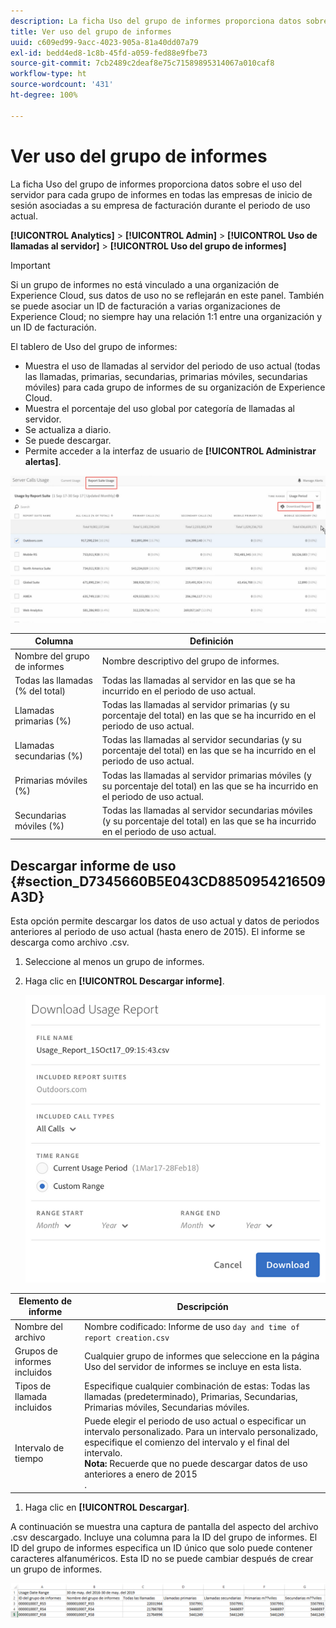 ```yaml
---
description: La ficha Uso del grupo de informes proporciona datos sobre el uso del servidor para cada grupo de informes en todas las empresas de inicio de sesión asociadas a su empresa de facturación durante el periodo de uso actual.
title: Ver uso del grupo de informes
uuid: c609ed99-9acc-4023-905a-81a40dd07a79
exl-id: bedd4ed8-1c8b-45fd-a059-fed88e9fbe73
source-git-commit: 7cb2489c2deaf8e75c71589895314067a010caf8
workflow-type: ht
source-wordcount: '431'
ht-degree: 100%

---
```


# Ver uso del grupo de informes

La ficha Uso del grupo de informes proporciona datos sobre el uso del servidor para cada grupo de informes en todas las empresas de inicio de sesión asociadas a su empresa de facturación durante el periodo de uso actual.

**[!UICONTROL Analytics]** > **[!UICONTROL Admin]** > **[!UICONTROL Uso de llamadas al servidor]** > **[!UICONTROL Uso del grupo de informes]**

>[!IMPORTANT]
>
>Si un grupo de informes no está vinculado a una organización de Experience Cloud, sus datos de uso no se reflejarán en este panel. También se puede asociar un ID de facturación a varias organizaciones de Experience Cloud; no siempre hay una relación 1:1 entre una organización y un ID de facturación.

El tablero de Uso del grupo de informes:

* Muestra el uso de llamadas al servidor del periodo de uso actual (todas las llamadas, primarias, secundarias, primarias móviles, secundarias móviles) para cada grupo de informes de su organización de Experience Cloud.
* Muestra el porcentaje del uso global por categoría de llamadas al servidor.
* Se actualiza a diario.
* Se puede descargar.
* Permite acceder a la interfaz de usuario de **[!UICONTROL Administrar alertas]**.

![](assets/report-suite-usage.png)

| Columna | Definición |
|--- |--- |
| Nombre del grupo de informes | Nombre descriptivo del grupo de informes. |
| Todas las llamadas (% del total) | Todas las llamadas al servidor en las que se ha incurrido en el periodo de uso actual. |
| Llamadas primarias (%) | Todas las llamadas al servidor primarias (y su porcentaje del total) en las que se ha incurrido en el periodo de uso actual. |
| Llamadas secundarias (%) | Todas las llamadas al servidor secundarias (y su porcentaje del total) en las que se ha incurrido en el periodo de uso actual. |
| Primarias móviles (%) | Todas las llamadas al servidor primarias móviles (y su porcentaje del total) en las que se ha incurrido en el periodo de uso actual. |
| Secundarias móviles (%) | Todas las llamadas al servidor secundarias móviles (y su porcentaje del total) en las que se ha incurrido en el periodo de uso actual. |


## Descargar informe de uso {#section_D7345660B5E043CD8850954216509A3D}

Esta opción permite descargar los datos de uso actual y datos de periodos anteriores al periodo de uso actual (hasta enero de 2015). El informe se descarga como archivo .csv.

1. Seleccione al menos un grupo de informes.
1. Haga clic en **[!UICONTROL Descargar informe]**.

   ![](assets/download_report.png)

| Elemento de informe | Descripción |
|--- |--- |
| Nombre del archivo | Nombre codificado: Informe de uso `day and time of report creation.csv` |
| Grupos de informes incluidos | Cualquier grupo de informes que seleccione en la página Uso del servidor de informes se incluye en esta lista. |
| Tipos de llamada incluidos | Especifique cualquier combinación de estas: Todas las llamadas (predeterminado), Primarias, Secundarias, Primarias móviles, Secundarias móviles. |
| Intervalo de tiempo | Puede elegir el periodo de uso actual o especificar un intervalo personalizado.  Para un intervalo personalizado, especifique el comienzo del intervalo y el final del intervalo. <br>**Nota:** Recuerde que no puede descargar datos de uso anteriores a enero de 2015 </br>. |

1. Haga clic en **[!UICONTROL Descargar]**.

A continuación se muestra una captura de pantalla del aspecto del archivo .csv descargado. Incluye una columna para la ID del grupo de informes. El ID del grupo de informes especifica un ID único que solo puede contener caracteres alfanuméricos. Esta ID no se puede cambiar después de crear un grupo de informes.

![](assets/download-usage.png)
